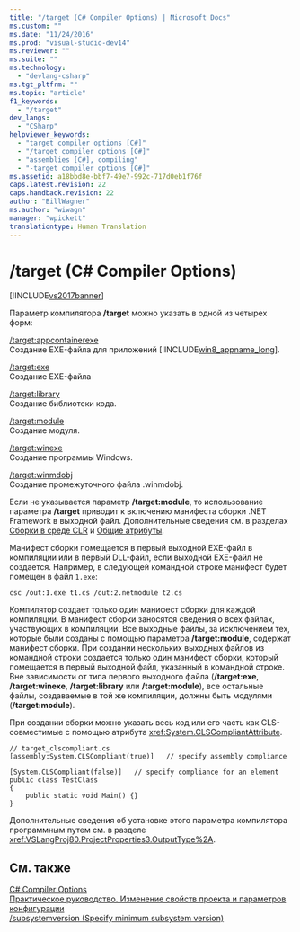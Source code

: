 ```yaml
---
title: "/target (C# Compiler Options) | Microsoft Docs"
ms.custom: ""
ms.date: "11/24/2016"
ms.prod: "visual-studio-dev14"
ms.reviewer: ""
ms.suite: ""
ms.technology: 
  - "devlang-csharp"
ms.tgt_pltfrm: ""
ms.topic: "article"
f1_keywords: 
  - "/target"
dev_langs: 
  - "CSharp"
helpviewer_keywords: 
  - "target compiler options [C#]"
  - "/target compiler options [C#]"
  - "assemblies [C#], compiling"
  - "-target compiler options [C#]"
ms.assetid: a18bbd8e-bbf7-49e7-992c-717d0eb1f76f
caps.latest.revision: 22
caps.handback.revision: 22
author: "BillWagner"
ms.author: "wiwagn"
manager: "wpickett"
translationtype: Human Translation
---
```

# /target (C# Compiler Options)
[!INCLUDE[vs2017banner](../../../csharp/includes/vs2017banner.md)]

Параметр компилятора **\/target** можно указать в одной из четырех форм:  
  
 [\/target:appcontainerexe](../../../csharp/language-reference/compiler-options/target-appcontainerexe-compiler-option.md)  
 Создание EXE\-файла для приложений [!INCLUDE[win8_appname_long](../../../csharp/includes/win8_appname_long_md.md)].  
  
 [\/target:exe](../../../csharp/language-reference/compiler-options/target-exe-compiler-option.md)  
 Создание EXE\-файла  
  
 [\/target:library](../../../csharp/language-reference/compiler-options/target-library-compiler-option.md)  
 Создание библиотеки кода.  
  
 [\/target:module](../../../csharp/language-reference/compiler-options/target-module-compiler-option.md)  
 Создание модуля.  
  
 [\/target:winexe](../../../csharp/language-reference/compiler-options/target-winexe-compiler-option.md)  
 Создание программы Windows.  
  
 [\/target:winmdobj](../../../csharp/language-reference/compiler-options/target-winmdobj-compiler-option.md)  
 Создание промежуточного файла .winmdobj.  
  
 Если не указывается параметр **\/target:module**, то использование параметра **\/target** приводит к включению манифеста сборки .NET Framework в выходной файл.  Дополнительные сведения см. в разделах [Сборки в среде CLR](../Topic/Assemblies%20in%20the%20Common%20Language%20Runtime.md) и [Общие атрибуты](../Topic/Common%20Attributes%20\(C%23%20and%20Visual%20Basic\).md).  
  
 Манифест сборки помещается в первый выходной EXE\-файл в компиляции или в первый DLL\-файл, если выходной EXE\-файл не создается.  Например, в следующей командной строке манифест будет помещен в файл `1.exe`:  
  
```  
csc /out:1.exe t1.cs /out:2.netmodule t2.cs  
```  
  
 Компилятор создает только один манифест сборки для каждой компиляции.  В манифест сборки заносятся сведения о всех файлах, участвующих в компиляции.  Все выходные файлы, за исключением тех, которые были созданы с помощью параметра **\/target:module**, содержат манифест сборки.  При создании нескольких выходных файлов из командной строки создается только один манифест сборки, который помещается в первый выходной файл, указанный в командной строке.  Вне зависимости от типа первого выходного файла \(**\/target:exe**, **\/target:winexe**, **\/target:library** или **\/target:module**\), все остальные файлы, создаваемые в той же компиляции, должны быть модулями \(**\/target:module**\).  
  
 При создании сборки можно указать весь код или его часть как CLS\-совместимые с помощью атрибута <xref:System.CLSCompliantAttribute>.  
  
```  
// target_clscompliant.cs  
[assembly:System.CLSCompliant(true)]   // specify assembly compliance  
  
[System.CLSCompliant(false)]   // specify compliance for an element  
public class TestClass  
{  
    public static void Main() {}  
}  
```  
  
 Дополнительные сведения об установке этого параметра компилятора программным путем см. в разделе <xref:VSLangProj80.ProjectProperties3.OutputType%2A>.  
  
## См. также  
 [C\# Compiler Options](../../../csharp/language-reference/compiler-options/index.md)   
 [Практическое руководство. Изменение свойств проекта и параметров конфигурации](http://msdn.microsoft.com/ru-ru/e7184bc5-2f2b-4b4f-aa9a-3ecfcbc48b67)   
 [\/subsystemversion \(Specify minimum subsystem version\)](../../../csharp/language-reference/compiler-options/subsystemversion-compiler-option.md)